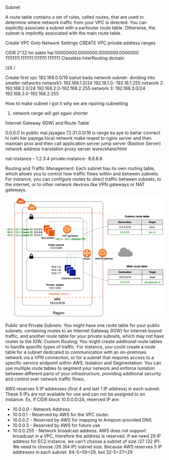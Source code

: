 Subnet

A route table contains a set of rules, called routes, that are used to determine where network traffic from your VPC is directed. You can explicitly associate a subnet with a particular route table. Otherwise, the subnet is implicitly associated with the main route table.


Create VPC
Goto Network Settings
CREATE VPC
private address ranges

CIDR 
2^32
ho sakte hai
00000000.0000000.0000000.0000000
11111111.1111111.1111111.1111111
Classless InterRouting domain

/24
/

Create first vpc 
192.168.0.0/16
bahut bada network 
subnet- dividing into smaller networks
network1:
192.168.1.0/24
192.18.1.0.-192.18.1.255
network 2:
192.168.2.0/24
192.168.2.0-192.168.2.255
network 3:
192.168.3.0/24
192.168.3.0-192.168.2.255

How to make subnet i got it 
why we are rquiring subnetting 
1. network range will get again shorter


Internet Gateway (IGW) and Route Table


0.0.0.0  to public mai jayagea
72.31.0.0/16 is range ka aye to bahar connect hi nahi kar payega
local network
 make reqest to nginx server and then maintain prox and then call application server
jump server (Bastion Server)
network address translation
proxy server
www/share/html


nat-instance - 1.2.3.4
private-instance- 8.8.8.8

Routing and Traffic Management: Each subnet has its own routing table, which allows you to control how traffic flows within and between subnets. For instance, you can configure routes to direct traffic between subnets, to the internet, or to other network devices like VPN gateways or NAT gateways.


![alt text](image.png)


Public and Private Subnets: You might have one route table for your public subnets, containing routes to an Internet Gateway (IGW) for internet-bound traffic, and another route table for your private subnets, which may not have routes to the IGW.
Custom Routing: You might create additional route tables to handle specific types of traffic. For instance, you could create a route table for a subnet dedicated to communication with an on-premises network via a VPN connection, or for a subnet that requires access to a specific service endpoint within AWS.
Isolation and Segmentation: You can use multiple route tables to segment your network and enforce isolation between different parts of your infrastructure, providing additional security and control over network traffic flows.


AWS reserves 5 IP addresses (first 4 and last 1 IP address) in each subnet. These 5 IPs are not available for use and can not be assigned to an instance.
Ex, if CIDR block 10.0.0.0/24, reserved IP are:
- 10.0.0.0 - Network Address
- 10.0.0.1 - Reserved by AWS for the VPC router.
- 10.0.0.2 - Reserved by AWS for mapping to Amazon-provided DNS
- 10.0.0.3 - Reserved by AWS for future use
- 10.0.0.255 - Network broadcast address. AWS does not support broadcast in a VPC, therefore the address is reserved.
If we need 29 IP address for EC2 instance, we can't choose a subnet of size /27 (32 IP).
We need to choose /26 (64 IP) subnet size. Because AWS reserves 5 IP addresses in each subnet. 64-5=59>29, but 32-5=27<29
